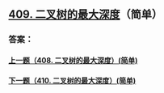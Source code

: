 ## [409. 二叉树的最大深度](https://leetcode-cn.com/problems/merge-two-sorted-lists/)（简单）





### 答案：



#### [上一题（408. 二叉树的最大深度）(简单)](https://github.com/sdwwld/leetCode/blob/master/src/main/java/com/wld/java/leetcode/leetCode0408.md)

#### [下一题（410. 二叉树的最大深度）(简单)](https://github.com/sdwwld/leetCode/blob/master/src/main/java/com/wld/java/leetcode/leetCode0410.md)